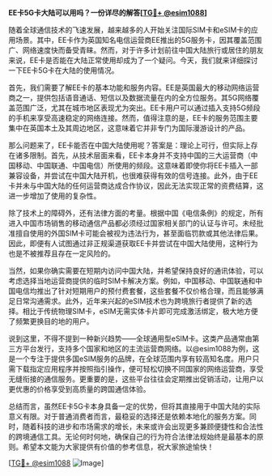**EE卡5G卡大陆可以用吗？一份详尽的解答[[TG💪+ @esim1088](https://t.me/s/esim1088)]**

随着全球通信技术的飞速发展，越来越多的人开始关注国际SIM卡和eSIM卡的应用场景。其中，EE卡作为英国知名电信运营商EE推出的5G服务卡，因其覆盖范围广、网络速度快而备受青睐。然而，对于许多计划前往中国大陆旅行或居住的朋友来说，EE卡是否能在大陆正常使用却成为了一个疑问。今天，我们就来详细探讨一下EE卡5G卡在大陆的使用情况。

首先，我们需要了解EE卡的基本功能和服务内容。EE是英国最大的移动网络运营商之一，提供包括语音通话、短信以及数据流量在内的全方位服务。其5G网络覆盖范围广泛，尤其在城市地区表现尤为突出。EE卡用户可以通过插入支持5G频段的手机来享受高速稳定的网络连接。然而，值得注意的是，EE卡的服务范围主要集中在英国本土及其周边地区，这意味着它并非专门为国际漫游设计的产品。

那么问题来了，EE卡能否在中国大陆使用呢？答案是：理论上可行，但实际上存在诸多限制。首先，从技术层面来看，EE卡本身并不支持中国的三大运营商（中国移动、中国联通、中国电信）所使用的频段。这意味着即使你将EE卡插入一部兼容设备，并尝试在中国大陆开机，也很难获得有效的信号连接。此外，由于EE卡并未与中国大陆的任何运营商达成合作协议，因此无法实现正常的资费结算，这进一步增加了使用的复杂性。

除了技术上的障碍外，还有法律方面的考量。根据中国《电信条例》的规定，所有进入中国市场销售的移动通信产品都必须经过国家相关部门的认证与许可。未经批准擅自使用的外国SIM卡可能会被视为违法行为，甚至面临罚款或其他法律后果。因此，即便有人试图通过非正规渠道获取EE卡并尝试在中国大陆使用，这种行为也是不被推荐且存在一定风险的。

当然，如果你确实需要在短期内访问中国大陆，并希望保持良好的通讯体验，可以考虑选择当地运营商提供的临时SIM卡解决方案。例如，中国移动、中国联通和中国电信均推出了针对短期用户的预付费套餐，这些套餐不仅价格合理，而且能够满足日常沟通需求。此外，近年来兴起的eSIM技术也为跨境旅行者提供了新的选择。相比于传统物理SIM卡，eSIM无需实体卡片即可完成激活绑定，极大地方便了频繁更换目的地的用户。

说到这里，不得不提到一种新兴趋势——全球通用型eSIM卡。这类产品通常由第三方平台发行，支持多个国家和地区的主流运营商网络。以@esim1088为例，这是一个专注于提供多国eSIM服务的品牌，在全球范围内享有较高知名度。用户只需下载指定应用程序并按照指引操作，便可轻松切换不同国家的网络运营商，享受无缝衔接的通信服务。更重要的是，这些平台往往会定期推出促销活动，让用户以更优惠的价格享受到高质量的跨国通信体验。

总结而言，虽然EE卡5G卡本身具备一定的优势，但将其直接用于中国大陆的实际意义有限。对于普通消费者而言，最稳妥的选择还是依赖本地化的服务方案。同时，随着科技的进步和市场需求的增长，未来或许会出现更多兼顾便捷性和合法性的跨境通信工具。无论何时何地，确保自己的行为符合法律法规始终是最基本的原则。希望本文能为大家提供有价值的参考信息，祝大家旅途愉快！

[[TG💪+ @esim1088](https://t.me/s/esim1088) ![Image](https://i.postimg.cc/4NQfJmqS/Snipaste-2025-05-13-00-14-12.png)]